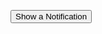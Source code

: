 <script>
// When the user clicks on <div>, open the popup
function showNotification() {
  if(window.Notification && Notification.permission !== "denied") {
	Notification.requestPermission(function(status) {  // status is "granted", if accepted by user
		var n = new Notification('yo found the easter egg', { 
			body: 'EGG 1/1',
			icon: '/path/to/icon.png' // optional
		}); 
	});
 };
 if(window.Notification && Notification.permission == "denied") {
	alert('denyed   ENTRANCE DENYED');
 };
}
</script>
<p><button onclick="showNotification()">Show a Notification</button></p>

